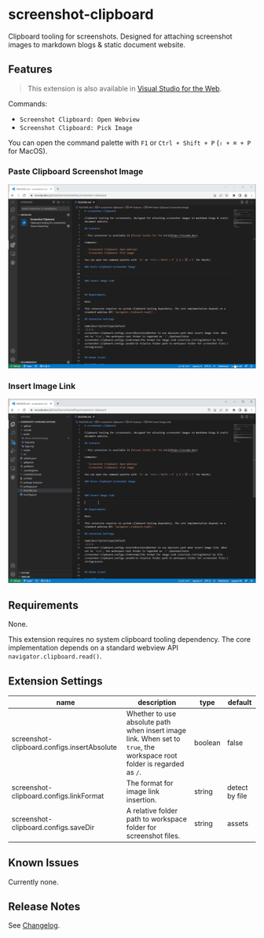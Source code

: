 # screenshot-clipboard

Clipboard tooling for screenshots. Designed for attaching screenshot images to markdown blogs & static document website.

## Features

> This extension is also available in [Visual Studio for the Web](https://vscode.dev).

Commands:

- `Screenshot Clipboard: Open Webview`
- `Screenshot Clipboard: Pick Image`

You can open the command palette with `F1` or `Ctrl + Shift + P` (`⇧ + ⌘ + P` for MacOS).

### Paste Clipboard Screenshot Image

![paste.gif](./assets/paste.gif)

### Insert Image Link

![insert-link.gif](./assets/insert-link.gif)

## Requirements

None.

This extension requires no system clipboard tooling dependency. The core implementation depends on a standard webview API `navigator.clipboard.read()`.

## Extension Settings

name|description|type|default
-|-|-|-
screenshot-clipboard.configs.insertAbsolute|Whether to use absolute path when insert image link. When set to `true`, the workspace root folder is regarded as `/`.|boolean|false
screenshot-clipboard.configs.linkFormat|The format for image link insertion.|string|detect by file
screenshot-clipboard.configs.saveDir|A relative folder path to workspace folder for screenshot files.|string|assets


## Known Issues

Currently none.

## Release Notes

See [Changelog](./CHANGELOG.md).
